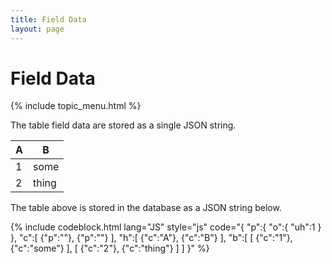 ```yaml
---
title: Field Data
layout: page
---
```


<h1>Field Data</h1>

{% include topic_menu.html %}

The table field data are stored as a single JSON string.

<table>
	<thead>
		<th>A</th>
		<th>B</th>
	</thead>
	<tbody>
		<tr>
			<td>1</td>
			<td>some</td>
		</tr>
		<tr>
			<td>2</td>
			<td>thing</td>
		</tr>
	</tbody>
</table>

The table above is stored in the database as a JSON string below.

{% include codeblock.html
lang="JS"
style="js"
code="{
	"p":{
		"o":{
			"uh":1
		}
	},
	"c":[
		{"p":""},
		{"p":""}
	],
	"h":[
		{"c":"A"},
		{"c":"B"}
	],
	"b":[
		[
			{"c":"1"},
			{"c":"some"}
		],
		[
			{"c":"2"},
			{"c":"thing"}
		]
	]
}"
%}
